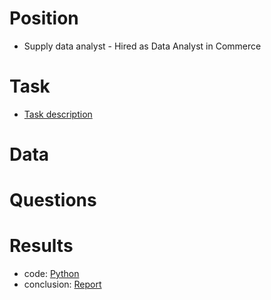 # Position
- Supply data analyst - Hired as Data Analyst in Commerce 

# Task
- [Task description](https://github.com/yurywallet/test_assignments/blob/main/bolt/Bolt%20-%20Supply%20Data%20-%20Analyst%20Test%20Task.pdf)

# Data


# Questions


# Results

- code: [Python](https://github.com/yurywallet/test_assignments/blob/main/bolt/supply_demand_bolt.py)
- conclusion: [Report](https://github.com/yurywallet/test_assignments/blob/main/bolt/report.pdf)
